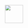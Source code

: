 <div align="center">
  <img width="60px" align="center" src="https://user-images.githubusercontent.com/37247816/114190288-c47d3b00-9910-11eb-8a79-495c31866da8.gif" />
</div>
